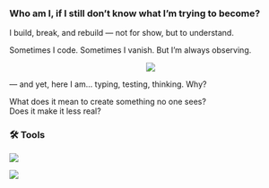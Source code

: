 ### Who am I, if I still don’t know what I’m trying to become?

I build, break, and rebuild — not for show, but to understand.  

Sometimes I code. Sometimes I vanish. But I’m always observing.

<p align="center">
  <img src="https://readme-typing-svg.demolab.com?font=Fira+Code&pause=2000&color=ffffff&background=006666&center=true&vCenter=true&width=900&lines=the+whole+world+doesn't+care_sun's+still+gonna+rise;When+was+the+last+time+you+really+heard+yourself%3F;And+how+long+did+your+%E2%80%9Cforever%E2%80%9D+last%3F" />
</p>



 — and yet, here I am... typing, testing, thinking. Why?

What does it mean to create something no one sees?  
Does it make it less real?



### 🛠 Tools

<p align="left">
  <img src="https://skillicons.dev/icons?i=html,css,js,git,vscode&theme=dark" />
</p>


<p align="left">
  <img src="https://github-readme-stats.vercel.app/api/top-langs/?username=foreverstoboiii&layout=compact&theme=github_dark" />
</p>
<!--
**foreverstoboiii/foreverstoboiii** is a ✨ _special_ ✨ repository because its `README.md` (this file) appears on your GitHub profile.



